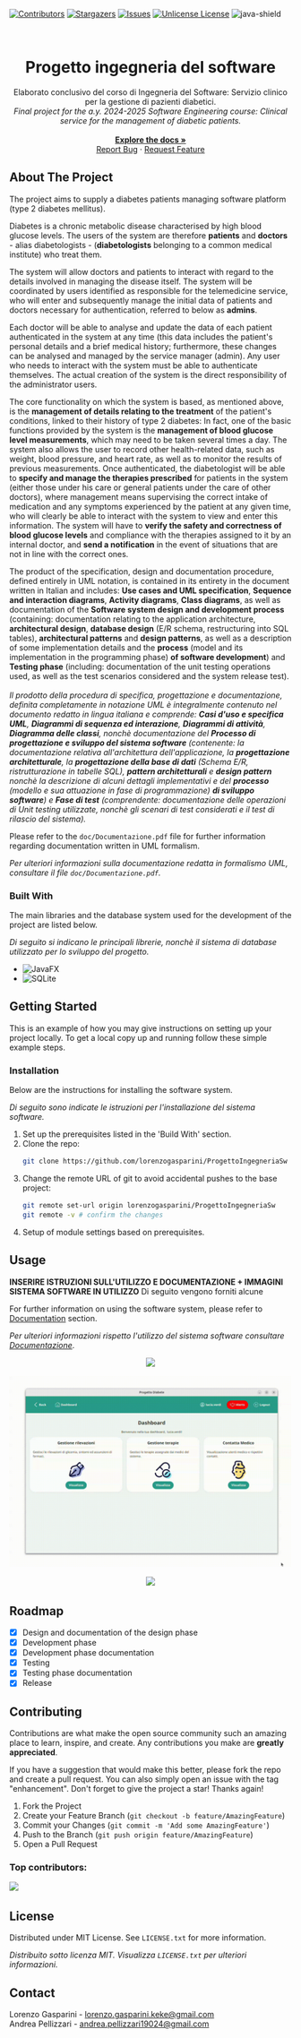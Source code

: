 <a id="readme-top"></a>
[![Contributors][contributors-shield]][contributors-url]
[![Stargazers][stars-shield]][stars-url]
[![Issues][issues-shield]][issues-url]
[![Unlicense License][license-shield]][license-url]
![java-shield]

<!-- [Funzioni da implementare](https://gist.github.com/AndreaPellizzari/7df0bee0c5017cf846bf2cb3f5d8702c) -->
<!-- PROJECT LOGO -->
<br />
<div align="center">
  <h1 align="center">Progetto ingegneria del software</h1>

  <p align="center">
    Elaborato conclusivo del corso di Ingegneria del Software: Servizio clinico per la gestione di pazienti diabetici.
    <br />
    <i>Final project for the a.y. 2024-2025 Software Engineering course: Clinical service for the management of diabetic patients.</i>
    <br />
    <br />
    <a href="https://github.com/lorenzogasparini/ProgettoIngegneriaSw/tree/main/doc"><strong>Explore the docs »</strong></a>
    <br />
    <a href="https://github.com/lorenzogasparini/ProgettoIngegneriaSw/issues/new?labels=bug&template=bug-report---.md">Report Bug</a>
    &middot;
    <a href="https://github.com/lorenzogasparini/ProgettoIngegneriaSw/issues/new?labels=enhancement&template=feature-request---.md">Request Feature</a>
  </p>
</div>

<!-- TABLE OF CONTENTS
<details>
  <summary>Table of Contents</summary>
  <ol>
    <li>
      <a href="#about-the-project">About The Project</a>
      <ul>
        <li><a href="#built-with">Built With</a></li>
      </ul>
    </li>
    <li>
      <a href="#getting-started">Getting Started</a>
      <ul>
        <li><a href="#prerequisites">Prerequisites</a></li>
        <li><a href="#installation">Installation</a></li>
      </ul>
    </li>
    <li><a href="#usage">Usage</a></li>
    <li><a href="#roadmap">Roadmap</a></li>
    <li><a href="#contributing">Contributing</a></li>
    <li><a href="#license">License</a></li>
    <li><a href="#contact">Contact</a></li>
    <li><a href="#acknowledgments">Acknowledgments</a></li>
  </ol>
</details>
-->

<!-- ABOUT THE PROJECT -->
## About The Project

The project aims to supply a diabetes patients managing software platform (type 2 diabetes mellitus). 

Diabetes is a chronic metabolic disease characterised by high blood glucose levels. The users of the system are therefore **patients** and **doctors** - alias diabetologists - (**diabetologists** belonging to a common medical institute) who treat them.

The system will allow doctors and patients to interact with regard to the details involved in managing the disease itself. The system will be coordinated by users identified as responsible for the telemedicine service, who will enter and subsequently manage the initial data of patients and doctors necessary for authentication, referred to below as **admins**.

Each doctor will be able to analyse and update the data of each patient authenticated in the system at any time (this data includes the patient's personal details and a brief medical history; furthermore, these changes can be analysed and managed by the service manager (admin). Any user who needs to interact with the system must be able to authenticate themselves. The actual creation of the system is the direct responsibility of the administrator users.

The core functionality on which the system is based, as mentioned above, is the **management of details relating to the treatment** of the patient's conditions, linked to their history of type 2 diabetes: In fact, one of the basic functions provided by the system is the **management of blood glucose level measurements**, which may need to be taken several times a day. The system also allows the user to record other health-related data, such as weight, blood pressure, and heart rate, as well as to monitor the results of previous measurements. Once authenticated, the diabetologist will be able to **specify and manage the therapies prescribed** for patients in the system (either those under his care or general patients under the care of other doctors), where management means supervising the correct intake of medication and any symptoms experienced by the patient at any given time, who will clearly be able to interact with the system to view and enter this information. The system will have to **verify the safety and correctness of blood glucose levels** and compliance with the therapies assigned to it by an internal doctor, and **send a notification** in the event of situations that are not in line with the correct ones.


<div>
  <p>
    The product of the specification, design and documentation procedure, defined entirely in UML notation, is contained in its entirety in the document written in Italian and includes: <b>Use cases and UML specification</b>, <b>Sequence and interaction diagrams</b>, <b>Activity diagrams</b>, <b>Class diagrams</b>, as well as documentation of the <b>Software system design and development process</b> (containing: documentation relating to the application architecture, <b>architectural design</b>, <b>database design</b> (E/R schema, restructuring into SQL tables), <b>architectural patterns</b> and <b>design patterns</b>, as well as a description of some implementation details and the <b>process</b> (model and its implementation in the programming phase) <b>of software development</b>) and <b>Testing phase</b> (including: documentation of the unit testing operations used, as well as the test scenarios considered and the system release test).
    <br />
    <br />
    <i>Il prodotto della procedura di specifica, progettazione e documentazione, definita completamente in notazione UML è integralmente contenuto nel documento redatto in lingua italiana e comprende: <b>Casi d'uso e specifica UML</b>, <b>Diagrammi di sequenza ed interazione</b>, <b>Diagrammi di attività</b>, <b>Diagramma delle classi</b>, nonchè documentazione del <b>Processo di progettazione e sviluppo del sistema software</b> (contenente: la documentazione relativa all'architettura dell'applicazione, la <b>progettazione architetturale</b>, la <b>progettazione della base di dati</b> (Schema E/R, ristrutturazione in tabelle SQL), <b>pattern architetturali</b> e <b>design pattern</b> nonchè la descrizione di alcuni dettagli implementativi e del <b>processo</b> (modello e sua attuazione in fase di programmazione) <b>di sviluppo software</b>) e <b>Fase di test</b> (comprendente: documentazione delle operazioni di Unit testing utilizzate, nonchè gli scenari di test considerati e il test di rilascio del sistema).</i>
  </p>
</div>

Please refer to the `doc/Documentazione.pdf` file for further information regarding documentation written in UML formalism.

_Per ulteriori informazioni sulla documentazione redatta in formalismo UML, consultare il file `doc/Documentazione.pdf`._

### Built With
The main libraries and the database system used for the development of the project are listed below.

_Di seguito si indicano le principali librerie, nonchè il sistema di database utilizzato per lo sviluppo del progetto._

* ![JavaFX](https://img.shields.io/badge/JavaFX-17.0.6-green?style=for-the-badge)
* ![SQLite][sqlite-shield]

<!-- GETTING STARTED -->
## Getting Started

This is an example of how you may give instructions on setting up your project locally.
To get a local copy up and running follow these simple example steps.

### Installation

Below are the instructions for installing the software system.

_Di seguito sono indicate le istruzioni per l'installazione del sistema software._

1. Set up the prerequisites listed in the 'Build With' section.
2. Clone the repo:
   ```sh
   git clone https://github.com/lorenzogasparini/ProgettoIngegneriaSw
   ```
3. Change the remote URL of git to avoid accidental pushes to the base project:
   ```sh
   git remote set-url origin lorenzogasparini/ProgettoIngegneriaSw
   git remote -v # confirm the changes
   ```
4. Setup of module settings based on prerequisites.

<!-- USAGE EXAMPLES -->
## Usage

**INSERIRE ISTRUZIONI SULL'UTILIZZO E DOCUMENTAZIONE + IMMAGINI SISTEMA SOFTWARE IN UTILIZZO**
Di seguito vengono forniti alcune 

For further information on using the software system, please refer to [Documentation](https://github.com/lorenzogasparini/ProgettoIngegneriaSw/blob/main/doc/Documentazione.pdf) section.

_Per ulteriori informazioni rispetto l'utilizzo del sistema software consultare [Documentazione](https://github.com/lorenzogasparini/ProgettoIngegneriaSw/blob/main/doc/Documentazione.pdf)_.

<p align="center">
  <img src="https://github.com/lorenzogasparini/ProgettoIngegneriaSw/blob/main/doc/demo/homepage.gif"/>
</p>

<p align="center">
  <img src="https://github.com/lorenzogasparini/ProgettoIngegneriaSw/blob/main/doc/demo/userDemo.gif"/>
</p>

<p align="center">
  <img src="https://github.com/lorenzogasparini/ProgettoIngegneriaSw/blob/main/doc/demo/doctorDemo.gif"/>
</p>

<!-- ROADMAP -->
## Roadmap

- [x] Design and documentation of the design phase
- [X] Development phase
- [X] Development phase documentation
- [X] Testing
- [X] Testing phase documentation
- [X] Release

<!-- CONTRIBUTING -->
## Contributing

Contributions are what make the open source community such an amazing place to learn, inspire, and create. Any contributions you make are **greatly appreciated**.

If you have a suggestion that would make this better, please fork the repo and create a pull request. You can also simply open an issue with the tag "enhancement".
Don't forget to give the project a star! Thanks again!

1. Fork the Project
2. Create your Feature Branch (`git checkout -b feature/AmazingFeature`)
3. Commit your Changes (`git commit -m 'Add some AmazingFeature'`)
4. Push to the Branch (`git push origin feature/AmazingFeature`)
5. Open a Pull Request

### Top contributors:

<a href="https://github.com/lorenzogasparini/ProgettoIngegneriaSw/graphs/contributors">
  <!-- <img src="https://contrib.rocks/image?repo=lorenzogasparini/ProgettoIngegneriaSw" alt="contrib.rocks image" /> -->
  <img src="https://contrib.rocks/image?repo=lorenzogasparini/ProgettoIngegneriaSw" />
</a>

<!-- LICENSE -->
## License

Distributed under MIT License. See `LICENSE.txt` for more information.

_Distribuito sotto licenza MIT. Visualizza `LICENSE.txt` per ulteriori informazioni._
<!-- CONTACT -->
## Contact

Lorenzo Gasparini - lorenzo.gasparini.keke@gmail.com
<br />
Andrea Pellizzari - andrea.pellizzari19024@gmail.com

<!-- MARKDOWN LINKS & IMAGES -->
<!-- https://www.markdownguide.org/basic-syntax/#reference-style-links -->
[contributors-shield]: https://img.shields.io/github/contributors/lorenzogasparini/ProgettoIngegneriaSw.svg?style=for-the-badge
[contributors-url]: https://github.com/lorenzogasparini/ProgettoIngegneriaSw/graphs/contributors

[forks-shield]: https://img.shields.io/github/forks/lorenzogasparini/ProgettoIngegneriaSw.svg?style=for-the-badge
[forks-url]: [https://github.com/lorenzogasparini/ProgettoIngegneriaSw](https://github.com/lorenzogasparini/ProgettoIngegneriaSw)/network/members

[stars-shield]: https://img.shields.io/github/stars/lorenzogasparini/ProgettoIngegneriaSw.svg?style=for-the-badge
[stars-url]: https://github.com/lorenzogasparini/ProgettoIngegneriaSw/stargazers

[issues-shield]: https://img.shields.io/github/issues/lorenzogasparini/ProgettoIngegneriaSw.svg?style=for-the-badge
[issues-url]: https://github.com/lorenzogasparini/ProgettoIngegneriaSw/issues

[license-shield]: https://img.shields.io/badge/License-MIT-yellow.svg?style=for-the-badge
[license-url]: https://github.com/lorenzogasparini/ProgettoIngegneriaSw/blob/main/LICENSE

[product-screenshot]: images/screenshot.png

[java-shield]: https://img.shields.io/badge/Java-23-red?style=for-the-badge
[sqlite-shield]: https://img.shields.io/badge/Database-SQLite-blue?style=for-the-badge
